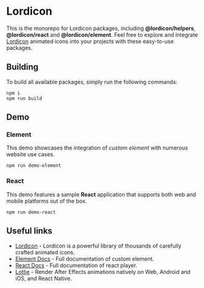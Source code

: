 # Lordicon

This is the monorepo for Lordicon packages, including __@lordicon/helpers__, __@lordicon/react__ and __@lordicon/element__. 
Feel free to explore and integrate [Lordicon](https://lordicon.com/) animated icons into your projects with these easy-to-use packages.

## Building

To build all available packages, simply run the following commands:

```
npm i
npm run build
```

## Demo

### Element

This demo showcases the integration of _custom element_ with numerous website use cases.

```
npm run demo-element
```

### React

This demo features a sample __React__ application that supports both web and mobile platforms out of the box.

```
npm run demo-react
```

## Useful links

- [Lordicon](https://lordicon.com/) - Lordicon is a powerful library of
  thousands of carefully crafted animated icons.
- [Element Docs](https://element.lordicon.com/) - Full documentation of custom
  element.
- [React Docs](https://react.lordicon.com/) - Full documentation of react player.
- [Lottie](https://airbnb.io/lottie) - Render After Effects animations natively
  on Web, Android and iOS, and React Native.